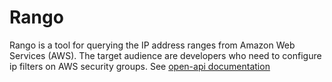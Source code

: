 # Rango

Rango is a tool for querying the IP address ranges from Amazon Web Services (AWS). The target audience are developers who need to configure ip filters on AWS security groups.  See [open-api documentation](rangoRest/src/main/resources/open-api-documentation-v1.yaml)

